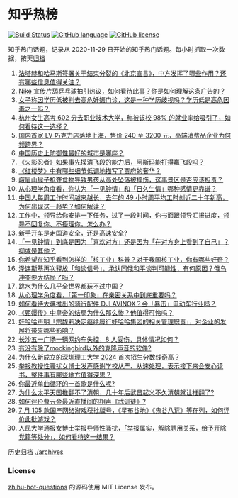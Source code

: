# 知乎热榜
[![Build Status](https://github.com/ToWeLong/zhihu-hot-questions/workflows/CI/badge.svg)](https://github.com/ToWeLong/zhihu-hot-questions/actions)
[![GitHub language](https://img.shields.io/badge/language-golang-orange.svg)](https://golang.org/)
[![GitHub license](https://img.shields.io/github/license/ToWeLong/zhihu-hot-questions)](https://github.com/ToWeLong/zhihu-hot-questions/blob/main/LICENSE)

知乎热门话题，记录从 2020-11-29 日开始的知乎热门话题。每小时抓取一次数据，按天[归档](./archives)

<!-- BEGIN -->

1. [法塔赫和哈马斯签署关于结束分裂的《北京宣言》，中方发挥了哪些作用？还有哪些信息值得关注？](https://www.zhihu.com/question/662356140)
1. [Nike 宣传片舔乒乓球拍引热议，如何看待此事？你是如何理解这条广告的？](https://www.zhihu.com/question/662343152)
1. [女子称因学历低被判去高危妊娠门诊，这是一种学历歧视吗？学历低是高危因素之一吗？](https://www.zhihu.com/question/662350319)
1. [杭州女生高考 602 分去职业技术大学，称被该校 98% 的就业率给吸引了，如何看待这一选择？](https://www.zhihu.com/question/662342256)
1. [国内首家 LV 巧克力店落地上海，售价 240 至 3200 元，高端消费品企业为何频跨界？](https://www.zhihu.com/question/662278231)
1. [中国历史上防御性最好的城市是哪座？](https://www.zhihu.com/question/658989011)
1. [《火影忍者》如果事先摸清飞段的能力后，阿斯玛能打得赢飞段吗？](https://www.zhihu.com/question/334330210)
1. [《红楼梦》中有哪些细节低调地描写了贾府的奢华？](https://www.zhihu.com/question/661066131)
1. [峨眉山猴子抢夺食物导致男孩从高处坠落被摔伤，这事景区是否应该担责？](https://www.zhihu.com/question/662204811)
1. [从心理学角度看，你认为「一见钟情」和「日久生情」哪种感情更靠谱？](https://www.zhihu.com/question/661850853)
1. [中国人每周工作时间越来越长，去年的 49 小时周平均工时创近二十年新高，为何出现这一趋势？如何解读？](https://www.zhihu.com/question/662345379)
1. [工作中，领导给你安排一下任务，过了一段时间，你书面跟领导汇报进度，领导不回复你、不搭理你，怎么办？](https://www.zhihu.com/question/662083357)
1. [新手开车是走国道安全，还是高速安全?](https://www.zhihu.com/question/658342531)
1. [「一见钟情」到底是因为「喜欢对方」还是因为「在对方身上看到了自己」？抑或是其他？](https://www.zhihu.com/question/661850842)
1. [你希望在知乎看到怎样的「核工业」科普？对于我国核工业，你有哪些好奇？](https://www.zhihu.com/question/660810038)
1. [泽连斯基再次释放「和谈信号」，承认同俄和平谈判可能性，有何原因？俄乌冲突要大结局了吗？](https://www.zhihu.com/question/662342017)
1. [跳水为什么几乎全世界都玩不过中国？](https://www.zhihu.com/question/662265270)
1. [从心理学角度看，「第一印象」在亲密关系中到底重要吗？](https://www.zhihu.com/question/661850870)
1. [如何看待大疆推出的骑行配件 DJI AVINOX？会「暴击」电动车行业吗？](https://www.zhihu.com/question/660500104)
1. [《甄嬛传》中皇帝的结局为什么那么惨？他值得可怜吗？](https://www.zhihu.com/question/574649879)
1. [娃哈哈声明「宗馥莉决定继续履行娃哈哈集团的相关管理职责」，对企业的发展将带来哪些影响？](https://www.zhihu.com/question/662307343)
1. [长沙五一广场一辆网约车失控，8 人受伤，具体情况如何？](https://www.zhihu.com/question/662256092)
1. [有没有除了mockingbird以外的克隆声音的软件?](https://www.zhihu.com/question/541597714)
1. [为什么新成立的深圳理工大学 2024 首次招生分数线奇高？](https://www.zhihu.com/question/661998743)
1. [举报教授性骚扰女博士发声感谢学校从严、从速处理，表示接下来会安心读书，整件事有哪些地方值得深思？](https://www.zhihu.com/question/662310381)
1. [你最近单曲循环的一首歌是什么呢?](https://www.zhihu.com/question/662092146)
1. [为什么太平天国推翻不了清朝，几十年后武昌起义不久清朝就让推翻了?](https://www.zhihu.com/question/660715325)
1. [如何评价曹云金最近直播间的相声《武训徒》?](https://www.zhihu.com/question/662309517)
1. [7 月 105 款国产网络游戏获批版号，《星布谷地》《鬼谷八荒》等在列，如何评价此批游戏？](https://www.zhihu.com/question/662281854)
1. [人民大学通报女博士举报导师性骚扰，「举报属实，解除聘用关系，给予开除党籍等处分」，如何看待这一结果？](https://www.zhihu.com/question/662299922)

<!-- END -->

历史归档 [./archives](./archives)


### License
[zhihu-hot-questions](https://github.com/towelong/zhihu-hot-questions) 的源码使用 MIT License 发布。